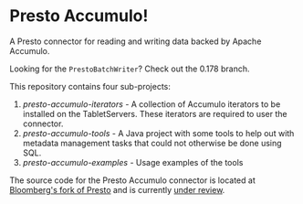 <!---
Copyright 2016 Bloomberg L.P.

Licensed under the Apache License, Version 2.0 (the "License");
you may not use this file except in compliance with the License.
You may obtain a copy of the License at

    http://www.apache.org/licenses/LICENSE-2.0

Unless required by applicable law or agreed to in writing, software
distributed under the License is distributed on an "AS IS" BASIS,
WITHOUT WARRANTIES OR CONDITIONS OF ANY KIND, either express or implied.
See the License for the specific language governing permissions and
limitations under the License.
-->

# Presto Accumulo!

A Presto connector for reading and writing data backed by Apache Accumulo.

Looking for the `PrestoBatchWriter`? Check out the 0.178 branch.

This repository contains four sub-projects:

1. _presto-accumulo-iterators_ - A collection of Accumulo iterators to be installed on the TabletServers.  These iterators are required to user the connector.
2. _presto-accumulo-tools_ - A Java project with some tools to help out with metadata management tasks that could not otherwise be done using SQL.
3. _presto-accumulo-examples_ - Usage examples of the tools

The source code for the Presto Accumulo connector is located at [Bloomberg's fork of Presto](https://github.com/bloomberg/presto) and is currently [under review](https://github.com/prestodb/presto/pull/5030).
